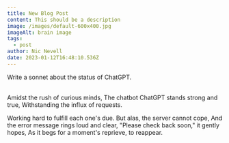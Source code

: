 ```yaml
---
title: New Blog Post
content: This should be a description
image: /images/default-600x400.jpg
imageAlt: brain image
tags:
  - post
author: Nic Nevell
date: 2023-01-12T16:48:10.536Z
---
```

Write a sonnet about the status of ChatGPT.

\
Amidst the rush of curious minds, The chatbot ChatGPT stands strong and true, Withstanding the influx of requests.

Working hard to fulfill each one's due. But alas, the server cannot cope, And the error message rings loud and clear, "Please check back soon," it gently hopes, As it begs for a moment's reprieve, to reappear.
